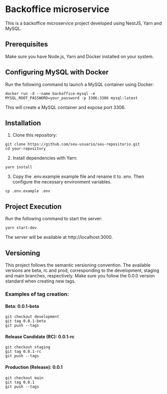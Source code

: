 # Backoffice microservice
This is a backoffice microservice project developed using NestJS, Yarn and MySQL.

## Prerequisites
Make sure you have Node.js, Yarn and Docker installed on your system.

## Configuring MySQL with Docker
Run the following command to launch a MySQL container using Docker:

```
docker run -d --name backoffice-mysql -e MYSQL_ROOT_PASSWORD=your_password -p 3306:3306 mysql:latest
```
This will create a MySQL container and expose port 3306.

## Installation
1. Clone this repository:
```
git clone https://github.com/seu-usuario/seu-repositorio.git
cd your-repository
```

2. Install dependencies with Yarn:
```
yarn install
```

3. Copy the .env.example example file and rename it to .env. Then configure the necessary environment variables.
```
cp .env.example .env
```

## Project Execution
Run the following command to start the server:

```
yarn start:dev
```
The server will be available at http://localhost:3000.

## Versioning
This project follows the semantic versioning convention. The available versions are beta, rc and prod, corresponding to the development, staging and main branches, respectively. Make sure you follow the 0.0.0 version standard when creating new tags.

### Examples of tag creation:

#### Beta: 0.0.1-beta
```
git checkout development
git tag 0.0.1-beta
git push --tags
```

#### Release Candidate (RC): 0.0.1-rc
```
git checkout staging
git tag 0.0.1-rc
git push --tags
```

#### Production (Release): 0.0.1
```
git checkout main
git tag 0.0.1
git push --tags
```